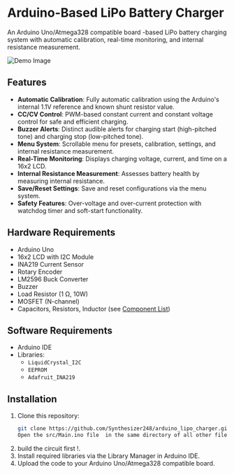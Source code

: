 # Arduino-Based LiPo Battery Charger

An Arduino Uno/Atmega328 compatible board -based LiPo battery charging system with automatic calibration,
real-time monitoring, and internal resistance measurement.

![Demo Image](assets/images/lcd_menu.png)

## Features
- **Automatic Calibration**: Fully automatic calibration using the Arduino's internal 1.1V reference and known shunt resistor value.
- **CC/CV Control**: PWM-based constant current and constant voltage control for safe and efficient charging.
- **Buzzer Alerts**: Distinct audible alerts for charging start (high-pitched tone) and charging stop (low-pitched tone).
- **Menu System**: Scrollable menu for presets, calibration, settings, and internal resistance measurement.
- **Real-Time Monitoring**: Displays charging voltage, current, and time on a 16x2 LCD.
- **Internal Resistance Measurement**: Assesses battery health by measuring internal resistance.
- **Save/Reset Settings**: Save and reset configurations via the menu system.
- **Safety Features**: Over-voltage and over-current protection with watchdog timer and soft-start functionality.

## Hardware Requirements
- Arduino Uno
- 16x2 LCD with I2C Module
- INA219 Current Sensor
- Rotary Encoder
- LM2596 Buck Converter
- Buzzer
- Load Resistor (1 Ω, 10W)
- MOSFET (N-channel)
- Capacitors, Resistors, Inductor (see [Component List](Docs/ComponentList.md))

## Software Requirements
- Arduino IDE
- Libraries:
  - `LiquidCrystal_I2C`
  - `EEPROM`
  - `Adafruit_INA219`

## Installation
1. Clone this repository:
   ```bash
   git clone https://github.com/Synthesizer248/arduino_lipo_charger.git
   Open the src/Main.ino file  in the same directory of all other files using Arduino IDE
2. build the circuit first !.
2. Install required libraries via the Library Manager in Arduino IDE.
3. Upload the code to your Arduino Uno/Atmega328 compatible board.
